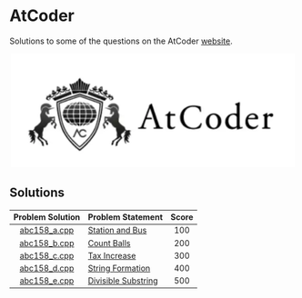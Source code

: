 # AtCoder

Solutions to some of the questions on the AtCoder [website](https://atcoder.jp/ "AtCoder").

<p align="center"><img src="../assets/atcoder.png" width=500px></p>

## Solutions

| Problem Solution	| Problem Statement 																				| Score	|
|:-----------------:|---------------------------------------------------------------------------------------------------|:-----:|
| [abc158_a.cpp]	| [Station and Bus](https://atcoder.jp/contests/abc158/tasks/abc158_a)								| 100	|
| [abc158_b.cpp]	| [Count Balls](https://atcoder.jp/contests/abc158/tasks/abc158_b)									| 200	|
| [abc158_c.cpp]	| [Tax Increase](https://atcoder.jp/contests/abc158/tasks/abc158_c)									| 300	|
| [abc158_d.cpp]	| [String Formation](https://atcoder.jp/contests/abc158/tasks/abc158_d)								| 400	|
| [abc158_e.cpp]	| [Divisible Substring](https://atcoder.jp/contests/abc158/tasks/abc158_e)							| 500	|

[//]: # (Solutions)

[abc158_a.cpp]: Solutions/abc158_a.cpp
[abc158_b.cpp]: Solutions/abc158_b.cpp
[abc158_c.cpp]: Solutions/abc158_c.cpp
[abc158_d.cpp]: Solutions/abc158_d.cpp
[abc158_e.cpp]: Solutions/abc158_e.cpp

[//]: # (EOF)